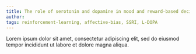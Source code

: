 ```yaml
---
title: The role of serotonin and dopamine in mood and reward-based decision-making
author: 
tags: reinforcement-learning, affective-bias, SSRI, L-DOPA
---
```


Lorem ipsum dolor sit amet, consectetur adipiscing elit, sed do eiusmod tempor incididunt ut labore et dolore magna aliqua.
